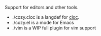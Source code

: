 Support for editors and other tools.

* ./cozy.cloc is a langdef for [cloc](https://github.com/AlDanial/cloc).
* ./cozy.el is a mode for Emacs
* ./vim is a WIP full plugin for vim support
